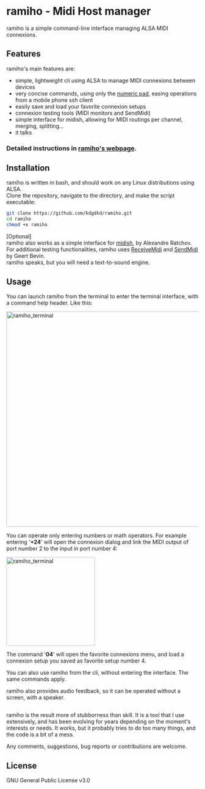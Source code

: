 # ramiho - Midi Host manager

ramiho is a simple command-line interface managing ALSA MIDI connexions.     


## Features

ramiho's main features are:
- simple, lightweight cli using ALSA to manage MIDI connexions between devices
- very concise commands, using only the [numeric pad](http://edpanfleto.com/kdgdkd/assets/numpad.png), easing operations from a mobile phone ssh client  
- easily save and load your favorite connexion setups  
- connexion testing tools (MIDI monitors and SendMidi)  
- simple interface for midish, allowing for MIDI routings per channel, merging, splitting... 
- it talks 
  

### Detailed instructions in [ramiho's webpage](https://edpanfleto.com/kdgdkd/ramiho/).

## Installation
ramiho is written in bash, and should work on any Linux distributions using ALSA.   
Clone the repository, navigate to the directory, and make the script executable: 
```bash
git clone https://github.com/kdgdkd/ramiho.git
cd ramiho
chmod +x ramiho
```

[Optional]  
ramiho also works as a simple interface for [midish](https://midish.org), by Alexandre Ratchov.   
For additional testing functionalities, ramiho uses [ReceiveMidi](https://github.com/gbevin/ReceiveMIDI) and [SendMidi](https://github.com/gbevin/ReceiveMIDI)  by Geert Bevin.  
ramiho speaks, but you will need a text-to-sound engine.


## Usage  
You can launch ramiho from the terminal to enter the terminal interface, with a command help header. Like this:

<img src="https://edpanfleto.com/kdgdkd/ramiho/ramiho_terminal.png?" alt="ramiho_terminal" height="564"/>  

You can operate only entering numbers or math operators. For example entering '**+24**' will open the connexion dialog and link the MIDI output of port number 2 to the input in port number 4: 

<img src="https://edpanfleto.com/kdgdkd/ramiho/ramiho_connect2.png?" alt="ramiho_terminal" height="232"/> 

The command '**04**' will open the favorite connexions menu, and load a connexion setup you saved as favorite setup number 4.  

You can also use ramiho from the cli, without entering the interface. The same commands apply. 


ramiho also provides audio feedback, so it can be operated without a screen, with a speaker.


## 
ramiho is the result more of stubborness than skill. It is a tool that I use extensively, and has been evolving for years depending on the moment's interests or needs. It works, but it probably tries to do too many things, and the code is a bit of a mess. 

Any comments, suggestions, bug reports or contributions are welcome.  


## License

GNU General Public License v3.0
